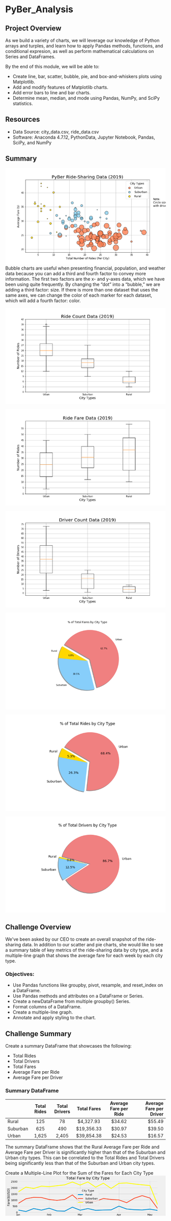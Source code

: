 # PyBer_Analysis

## Project Overview
As we build a variety of charts, we will leverage our knowledge of Python arrays and turples, and learn how to apply Pandas methods, functions, and conditional expresion, as well as perform mathematical calculations on Series and DataFrames.

By the end of this module, we will be able to:
- Create line, bar, scatter, bubble, pie, and box-and-whiskers plots using Matplotlib.
- Add and modify features of Matplotlib charts.
- Add error bars to line and bar charts.
- Determine mean, median, and mode using Pandas, NumPy, and SciPy statistics.

## Resources
- Data Source: city_data.csv, ride_data.csv 
- Software: Anaconda 4.7.12, PythonData, Jupyter Notebook, Pandas, SciPy, and NumPy

## Summary
![Fig1](https://github.com/Shannon-Goddard/PyBer_Analysis/blob/master/analysis/Fig1.png)
Bubble charts are useful when presenting financial, population, and weather data because you can add a third and fourth factor to convey more information.
The first two factors are the x- and y-axes data, which we have been using quite frequently. By changing the “dot” into a “bubble,” we are adding a third factor: size. If there is more than one dataset that uses the same axes, we can change the color of each marker for each dataset, which will add a fourth factor: color.



![Fig2](https://github.com/Shannon-Goddard/PyBer_Analysis/blob/master/analysis/Fig2.png)

![Fig3](https://github.com/Shannon-Goddard/PyBer_Analysis/blob/master/analysis/Fig3.png)

![Fig4](https://github.com/Shannon-Goddard/PyBer_Analysis/blob/master/analysis/Fig4.png)

![Fig5](https://github.com/Shannon-Goddard/PyBer_Analysis/blob/master/analysis/Fig5.png)

![Fig6](https://github.com/Shannon-Goddard/PyBer_Analysis/blob/master/analysis/Fig6.png)

![Fig7](https://github.com/Shannon-Goddard/PyBer_Analysis/blob/master/analysis/Fig7.png)

## Challenge Overview
We've been asked by our CEO to create an overall snapshot of the ride-sharing data. In addition to our scatter and pie charts, she would like to see a summary table of key metrics of the ride-sharing data by city type, and a multiple-line graph that shows the average fare for each week by each city type.

### Objectives:
- Use Pandas functions like groupby, pivot, resample, and reset_index on a DataFrame.
- Use Pandas methods and attributes on a DataFrame or Series.
- Create a newDataFrame from multiple groupby() Series.
- Format columns of a DataFrame.
- Create a multiple-line graph.
- Annotate and apply styling to the chart.

## Challenge Summary
Create a summary DataFrame that showcases the following:

  - Total Rides
  - Total Drivers
  - Total Fares
  - Average Fare per Ride
  - Average Fare per Driver



### Summary DataFrame <br/>
|                | Total Rides    | Total Drivers  | Total Fares    | Average Fare per Ride| Average Fare per Driver |  
| -------------- |:--------------:|:--------------:|:--------------:|:--------------:|---------------:|
| Rural          | 125            | 78             | $4,327.93      | $34.62         | $55.49         | 
| Suburban       | 625            | 490            | $19,356.33     | $30.97         | $39.50         | 
| Urban          | 1,625          | 2,405          | $39,854.38     | $24.53         | $16.57         | 

The summary DataFrame shows that the Rural Average Fare per Ride and Average Fare per Driver is significantly higher than that of the Suburban and Urban city types. This can be correlated to the Total Rides and Total Drivers being significantly less than that of the Suburban and Urban city types.



Create a Multiple-Line Plot for the Sum of the Fares for Each City Type
![Fig8](https://github.com/Shannon-Goddard/PyBer_Analysis/blob/master/analysis/Fig8.png)
